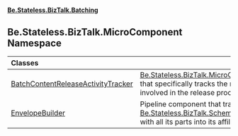 #### [Be.Stateless.BizTalk.Batching](README.md 'README')

## Be.Stateless.BizTalk.MicroComponent Namespace

| Classes | |
| :--- | :--- |
| [BatchContentReleaseActivityTracker](BatchContentReleaseActivityTracker.md 'Be.Stateless.BizTalk.MicroComponent.BatchContentReleaseActivityTracker') | [Be.Stateless.BizTalk.MicroComponent.ActivityTracker](https://docs.microsoft.com/en-us/dotnet/api/Be.Stateless.BizTalk.MicroComponent.ActivityTracker 'Be.Stateless.BizTalk.MicroComponent.ActivityTracker') that specifically tracks the messaging activities involved in the release process of a             batch message. |
| [EnvelopeBuilder](EnvelopeBuilder.md 'Be.Stateless.BizTalk.MicroComponent.EnvelopeBuilder') | Pipeline component that transforms a [Be.Stateless.BizTalk.Schemas.Xml.Batch.Content](https://docs.microsoft.com/en-us/dotnet/api/Be.Stateless.BizTalk.Schemas.Xml.Batch.Content 'Be.Stateless.BizTalk.Schemas.Xml.Batch.Content') with all its parts into its affiliated envelope. |
